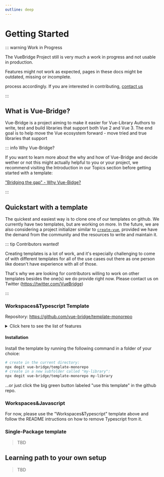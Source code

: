 ```yaml
---
outline: deep
---
```

# Getting Started

::: warning Work in Progress

The VueBridge Project still is very much a work in progress and not usable in production.

Features might not work as expected, pages in these docs might be outdated, missing or incomplete.

process accordingly. If you are interested in contributing, [contact us](https://twitter.com/VueBridge)

:::

## What is Vue-Bridge?

Vue-Bridge is a project aiming to make it easier for Vue-Library Authors to write, test and build libraries that support both Vue 2 and Vue 3. The end goal is to help move the Vue ecosystem forward - move tried and true libraries that support

::: info Why Vue-Bridge?

If you want to learn more about the why and how of Vue-Bridge and decide wether or not this might actually helpful to you or your project, we recommend visiting the Introduction in our Topics section before getting started with a template:

["Bridging the gap" - Why Vue-Bidge?](./topics/introduction-why-vue-bridge.md)

:::

## Quickstart with a template


The quickest and easiest way is to clone one of our templates on github. We currently have two templates, but are working on more. In the future, we are also considering a project initializer similar to [`create-vue`](https://githubcom/vuejs/create-vue), provided we have the demand from the community and the resources to write and maintain it.

::: tip Contributors wanted!

Creating templates is a lot of work, and it's especially challenging to come of with different templates for all of the use cases out there as one person like doesn't have experience with all of those.

That's why we are looking for contributors willing to work on other templates besides the one(s) we do provide right now. Please contact us on Twitter (https://twitter.com/VueBridge)

:::

### Workspaces&Typescript Template

Repository: https://github.com/vue-bridge/template-monorepo

<details>
<summary>Click here to see the list of features</summary>

* Workspaces with PNPM
* Build, Test and Publish a component library for both Vue 2 and Vue 3 from one codebase
* Typescript (Easily removable for JS-Users)
* Linting with Eslint 8
* Unit-Tests with Vitest
* Bundling and local dev with Vite
* Interoperability supported by the @vue-bridge/* packages:
* @vue-bridge/eslint-config : eslint rules that support you in writing interoperable code
* @vue-bridge/runtime : tiny runtime enhancements for interoperability between Vue 2 and Vue 3
* @vue-bridge/vite-plugin : Vite plugin for build-time optimizations
* @vue-bridge/testing : Harmonized API for @vue/test-utils versions 1 and 2

</details>

#### Installation

Install the template by running the following command in a folder of your choice:

```bash
# create in the current directory:
npx degit vue-bridge/template-monorepo
# create in a new subfolder called "my-library":
npx degit vue-bridge/template-monorepo my-library
```
...or just click the big green button labeled "use this template" in the github repo.

### Workspaces&Javascript

For now, please use the "Workspaces&Typescript" template above and follow the README intructions on how to remove Typescript from it.
### Single-Package template

> TBD
## Learning path to your own setup

> TBD

